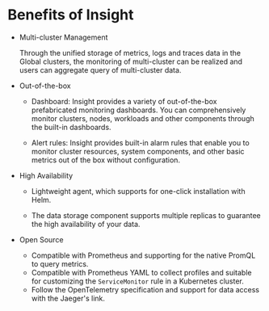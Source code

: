 # Benefits of Insight

- Multi-cluster Management

    Through the unified storage of metrics, logs and traces data in the Global clusters, the monitoring of multi-cluster can be realized and users can aggregate query of multi-cluster data.

- Out-of-the-box

    - Dashboard: Insight provides a variety of out-of-the-box prefabricated monitoring dashboards. You can comprehensively monitor clusters, nodes, workloads and other components through the built-in dashboards.

    - Alert rules: Insight provides built-in alarm rules that enable you to monitor cluster resources, system components, and other basic metrics out of the box without configuration.

- High Availability

    - Lightweight agent, which supports for one-click installation with Helm.

    - The data storage component supports multiple replicas to guarantee the high availability of your data.

- Open Source

    - Compatible with Prometheus and supporting for the native PromQL to query metrics.
    - Compatible with Prometheus YAML to collect profiles and suitable for customizing the `ServiceMonitor` rule in a Kubernetes cluster.
    - Follow the OpenTelemetry specification and support for data access with the Jaeger's link.
